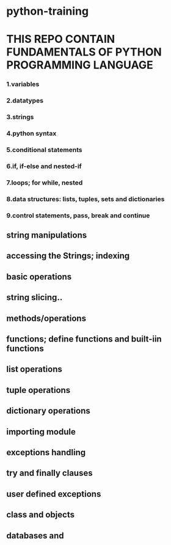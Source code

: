 # python-training
# THIS REPO CONTAIN FUNDAMENTALS OF PYTHON PROGRAMMING LANGUAGE
### 1.variables 
### 2.datatypes
### 3.strings
### 4.python syntax
### 5.conditional statements
### 6.if, if-else and nested-if 
### 7.loops; for while, nested 
### 8.data structures: lists, tuples, sets and dictionaries
### 9.control statements, pass, break and continue

## string manipulations 
## accessing the Strings; indexing 
## basic operations
## string slicing..

## methods/operations
## functions; define functions and built-iin functions
## list operations 
## tuple operations 
## dictionary operations 
## importing module
## exceptions handling 
## try and finally clauses
## user defined exceptions
## class and objects
## databases and 
